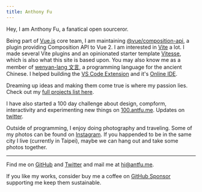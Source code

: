 ```yaml
---
title: Anthony Fu
---
```


<Plum/>

Hey, I am Anthony Fu, a fanatical open sourceror.

Being part of [Vue.js](https://vuejs.org/) core team, I am maintaining [@vue/composition-api](https://github.com/vuejs/composition-api), a plugin providing Composition API to Vue 2. I am interested in [Vite](http://vitejs.dev/) a lot. I made several Vite plugins and an opinionated starter template [Vitesse](https://github.com/antfu/vitesse), which is also what this site is based upon. You may also know me as a member of [wenyan-lang 文言](https://wy-lang.org/), a programming language for the ancient Chinese. I helped building the [VS Code Extension](https://github.com/antfu/wenyan-lang-vscode) and it's [Online IDE](https://ide.wy-lang.org/).

Dreaming up ideas and making them come true is where my passion lies. Check out my [full projects list here](https://antfu.me/projects).

I have also started a 100 day challenge about design, compform, interactivity and experimenting new things on [100.antfu.me](https://100.antfu.me/). Updates on [twitter](https://twitter.com/antfu7/status/1325977074813739009).

Outside of programming, I enjoy doing photography and traveling. Some of my photos can be found on [Instagram](https://www.instagram.com/antfu7). If you happended to be in the same city I live (currently in Taipei), maybe we can hang out and take some photos together.

***

Find me on [GitHub](https://github.com/antfu) and [Twitter](https://www.twitter.com/antfu7) and mail me at [hi@antfu.me](mailto:hi@antfu.me).

If you like my works, consider buy me a coffee on [GitHub Sponsor](https://github.com/sponsors/antfu) supporting me keep them sustainable.
